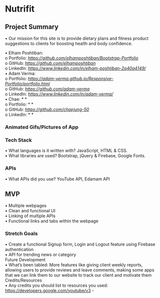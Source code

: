 # Nutrifit

## Project Summary

•	Our mission for this site is to provide dietary plans and fitness product suggestions to clients for boosting health and body confidence.  

•	Elham Poshtiban:  
o	Portfolio: *https://github.com/elhamposhtiban/Bootstrap-Portfolio*  
o	GitHub: *https://github.com/elhamposhtiban*  
o	LinkedIn: *https://www.linkedin.com/in/elham-poshtiban-2a40a4149/*  
•	Adam Verma:   
o	Portfolio: *https://adam-verma.github.io/Responsive-Portfolio/portfolio.html*   
o	GitHub: *https://github.com/adam-verma*  
o	LinkedIn: *https://www.linkedin.com/in/adam-verma/*    
•	Chae: * *  
o	Portfolio: * *    
o	GitHub: *https://github.com/chaejung-50*  
o	LinkedIn: * *    
###  Animated Gifs/Pictures of App  
 
### Tech Stack  
•	What languages is it written with? JavaScript, HTML & CSS.  
•	What libraries are used? Bootstrap, jQuery & Firebase, Google Fonts.  
### APIs
•	What APIs did you use? YouTube API, Edamam API  
## MVP  
•	Multiple webpages   
•	Clean and functional UI   
•	Linking of multiple APIs   
•	Functional links and tabs within the webpage   
### Stretch Goals   
•	Create a functional Signup form, Login and Logout feature using Firebase authentication   
•	API for trending news or category   
Future Development   
•	What’s been tabled: More features like giving client weekly reports, allowing users to provide reviews and leave comments, making some apps that we can link them to our website to track our client and motivate them    
Credits/Resources   
•	Any credits you should list to resources you used: https://developers.google.com/youtube/v3 -    

